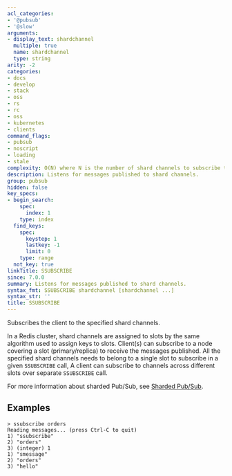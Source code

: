 ```yaml
---
acl_categories:
- '@pubsub'
- '@slow'
arguments:
- display_text: shardchannel
  multiple: true
  name: shardchannel
  type: string
arity: -2
categories:
- docs
- develop
- stack
- oss
- rs
- rc
- oss
- kubernetes
- clients
command_flags:
- pubsub
- noscript
- loading
- stale
complexity: O(N) where N is the number of shard channels to subscribe to.
description: Listens for messages published to shard channels.
group: pubsub
hidden: false
key_specs:
- begin_search:
    spec:
      index: 1
    type: index
  find_keys:
    spec:
      keystep: 1
      lastkey: -1
      limit: 0
    type: range
  not_key: true
linkTitle: SSUBSCRIBE
since: 7.0.0
summary: Listens for messages published to shard channels.
syntax_fmt: SSUBSCRIBE shardchannel [shardchannel ...]
syntax_str: ''
title: SSUBSCRIBE
---
```

Subscribes the client to the specified shard channels.

In a Redis cluster, shard channels are assigned to slots by the same algorithm used to assign keys to slots. 
Client(s) can subscribe to a node covering a slot (primary/replica) to receive the messages published. 
All the specified shard channels needs to belong to a single slot to subscribe in a given `SSUBSCRIBE` call,
A client can subscribe to channels across different slots over separate `SSUBSCRIBE` call.

For more information about sharded Pub/Sub, see [Sharded Pub/Sub](/topics/pubsub#sharded-pubsub).

## Examples

```
> ssubscribe orders
Reading messages... (press Ctrl-C to quit)
1) "ssubscribe"
2) "orders"
3) (integer) 1
1) "smessage"
2) "orders"
3) "hello"
```
